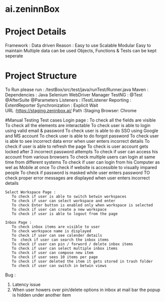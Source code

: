 # ai.zeninnBox
# Project Details
Framework : Data driven
Reason :
Easy to use
Scalable
Modular
Easy to maintain
Multiple data can be used
Objects, Functions & Tests can be kept seperate

# Project Structure

To Run please run : /testBox/src/test/java/runTest/Runner.java
            Maven : 
                Dependencies :
                        Java Selenium
                        WebDriver Manager
                        TestNG  : 
                                @Test
                                @AfterSuite
                                @Parameters
                                Listeners : ITestListener
                        Reporting : ExtentReporter
             Synchronization : Explicit Wait           
             URL :https://staging.zeninbox.ai/
             Path :Staging
             Browser: Chrome
             
#Manual Testing Test cases
    Login page :
       To check all the fields are visible
       To check all the elements are interactable
       To check user is able to login using valid email & password
       To check user is able to do SSO using Google and MS account
       To check user is able to do forgot password
       To check user is able to see incorrect data error when user enters incorrect details
       To check if user is able to refresh the page
       To check is user account gets locked after 3 incorrect password attempts
       To check if user can access his account from various browsers
       To check multiple users can login at same time from different systems
       To check if user can login from his Computer as wel as Mobile at once
       To check if website is accessible to visually impared people
       To check if password is masked while user enters password
       TO check  proper error messages are displayed when user enters incorrect details
       
    Select Workspace Page :
       To check if user is able to switch betwin workspaces
       To check if user can select workspace and enter
       To check Enter button is enabled only when workspace is selected
       To check if user can create a new workspace
       To check if user is able to logout from the page
       
    Inbox Page :
       To check inbox items are visible to user
       To check workspace name is displayed
       To check if user can see calender details
       To  check if user can search the inbox items
       To check if user can pin / forword / delete inbox items
       To check if user can select multiple inbox items
       To check if user can compose new item
       To check if user sees 10 items per page
       To check if user deleted the item it gets stored in trash folder
       To check if user can switch in betwin views
       
Bug :

1. Latency issue
2. When user howers over pin/delete options in inbox at mail bar the popup is hidden under another item
       
       
       
    
    
    
 


             
                     
                        
               
                             
                        
